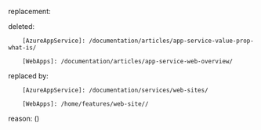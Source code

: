 replacement:

deleted:

		[AzureAppService]: /documentation/articles/app-service-value-prop-what-is/
		[WebApps]: /documentation/articles/app-service-web-overview/

replaced by:

		[AzureAppService]: /documentation/services/web-sites/
		[WebApps]: /home/features/web-site//

reason: ()


